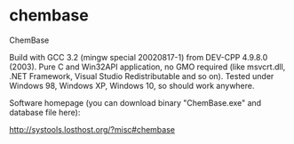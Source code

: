 # chembase
ChemBase

Build with GCC 3.2 (mingw special 20020817-1) from DEV-CPP 4.9.8.0 (2003).
Pure C and Win32API application, no GMO required
(like msvcrt.dll, .NET Framework, Visual Studio Redistributable and so on).
Tested under Windows 98, Windows XP, Windows 10, so should work anywhere.

Software homepage (you can download binary "ChemBase.exe" and database file here):

http://systools.losthost.org/?misc#chembase